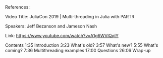 References:

Video Title: JuliaCon 2019 | Multi-threading in Julia with PARTR

Speakers: Jeff Bezanson and Jameson Nash

Link: https://www.youtube.com/watch?v=A1g6WVlQqlY

Contents
1:35 Introduction
3:23 What's old?
3:57 What's new?
5:55 What's coming?
7:36 Multithreading examples
17:00 Questions
26:06 Wrap-up
